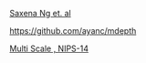 [Saxena Ng et. al](http://make3d.cs.cornell.edu/code_linux.html)


https://github.com/ayanc/mdepth


[Multi Scale , NIPS-14](https://github.com/hjimce/Depth-Map-Prediction) 

